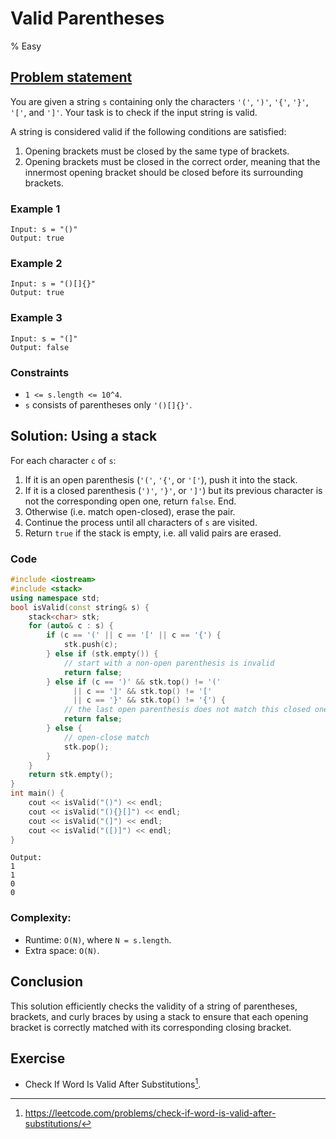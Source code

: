 # Valid Parentheses
% Easy
## [Problem statement](https://leetcode.com/problems/valid-parentheses/)
 
You are given a string `s` containing only the characters `'('`, `')'`, `'{'`, `'}'`, `'['`, and `']'`. Your task is to check if the input string is valid.

A string is considered valid if the following conditions are satisfied:

1. Opening brackets must be closed by the same type of brackets.
2. Opening brackets must be closed in the correct order, meaning that the innermost opening bracket should be closed before its surrounding brackets.

### Example 1
```text
Input: s = "()"
Output: true
```
### Example 2
```text
Input: s = "()[]{}"
Output: true
```

### Example 3
```text
Input: s = "(]"
Output: false
``` 

### Constraints

* `1 <= s.length <= 10^4`.
* `s` consists of parentheses only `'()[]{}'`.

## Solution: Using a stack
For each character `c` of `s`:

1. If it is an open parenthesis (`'('`, `'{'`, or `'['`), push it into the stack.
2. If it is a closed parenthesis (`')'`, `'}'`, or `']'`) but its previous character is not the corresponding open one, return `false`. End.
3. Otherwise (i.e. match open-closed), erase the pair.
4. Continue the process until all characters of `s` are visited.
5. Return `true` if the stack is empty, i.e. all valid pairs are erased.

### Code
```cpp
#include <iostream>
#include <stack>
using namespace std;
bool isValid(const string& s) {
    stack<char> stk;
    for (auto& c : s) {
        if (c == '(' || c == '[' || c == '{') {
            stk.push(c);
        } else if (stk.empty()) {
            // start with a non-open parenthesis is invalid
            return false;
        } else if (c == ')' && stk.top() != '(' 
              || c == ']' && stk.top() != '['
              || c == '}' && stk.top() != '{') {
            // the last open parenthesis does not match this closed one
            return false;
        } else {
            // open-close match
            stk.pop();
        }
    }
    return stk.empty();
}
int main() {
    cout << isValid("()") << endl;
    cout << isValid("(){}[]") << endl;
    cout << isValid("(]") << endl;
    cout << isValid("([)]") << endl;
}
```
```text
Output:
1
1
0
0
```

### Complexity:

* Runtime: `O(N)`, where `N = s.length`.
* Extra space: `O(N)`.

## Conclusion

This solution efficiently checks the validity of a string of parentheses, brackets, and curly braces by using a stack to ensure that each opening bracket is correctly matched with its corresponding closing bracket. 

## Exercise
- Check If Word Is Valid After Substitutions[^ex].

[^ex]: https://leetcode.com/problems/check-if-word-is-valid-after-substitutions/